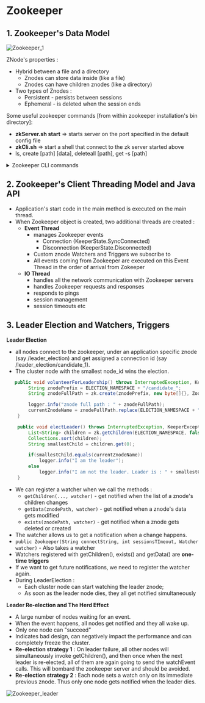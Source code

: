 # Zookeeper

## 1. Zookeeper's Data Model
![Zookeeper_1](https://user-images.githubusercontent.com/13499858/122635094-8d40bc80-d0ff-11eb-80cd-80dfda244f6b.png)

ZNode's properties :
* Hybrid between a file and a directory
  * Znodes can store data inside (like a file)
  * Znodes can have children znodes (like a directory)
* Two types of Znodes :
  * Persistent - persists between sessions
  * Ephemeral - is deleted when the session ends

Some useful zookeeper commands [from within zookeeper installation's bin directory]:
* **zkServer.sh start** => starts server on the port specified in the default config file
* **zkCli.sh** => start a shell that connect to the zk server started above
* ls, create [path] [data], deleteall [path], get -s [path]
<details>
  
  <summary> Zookeeper CLI commands </summary>
  
  ![ZK_CLI](https://user-images.githubusercontent.com/13499858/122644337-5932bf00-d132-11eb-8744-aa892ec367c8.png)

</details>

## 2. Zookeeper's Client Threading Model and Java API
* Application's start code in the main method is executed on the main thread.
* When Zookeeper object is created, two additional threads are created :
  * **Event Thread** 
    * manages Zookeeper events
      * Connection (KeeperState.SyncConnected)
      * Disconnection (KeeperState.Disconnected)
    * Custom znode Watchers and Triggers we subscribe to
    * All events coming from Zookeeper are executed on this Event Thread in the order of arrival from Zokeeper
  * **IO Thread**
    * handles all the network communication with Zookeeper servers
    * handles Zookeeper requests and responses
    * responds to pings
    * session management
    * session timeouts etc

## 3. Leader Election and Watchers, Triggers
**Leader Election**
* all nodes connect to the zookeeper, under an application specific znode (say /leader_election) and get assigned a connection id (say /leader_election/candidate_1).
* The cluster node with the smallest node_id wins the election.
```java
   public void volunteerForLeadership() throws InterruptedException, KeeperException {
        String znodePrefix = ELECTION_NAMESPACE + "/candidate_";
        String znodeFullPath = zk.create(znodePrefix, new byte[]{}, ZooDefs.Ids.OPEN_ACL_UNSAFE, CreateMode.EPHEMERAL_SEQUENTIAL);

        logger.info("znode full path : " + znodeFullPath);
        currentZnodeName = znodeFullPath.replace(ELECTION_NAMESPACE + "/", "");
    }

    public void electLeader() throws InterruptedException, KeeperException {
        List<String> children = zk.getChildren(ELECTION_NAMESPACE, false);
        Collections.sort(children);
        String smallestChild = children.get(0);

        if(smallestChild.equals(currentZnodeName))
            logger.info("I am the leader");
        else
            logger.info("I am not the leader. Leader is : " + smallestChild);
    }
```


* We can register a watcher when we call the methods :
  * ```getChildren(..., watcher)``` - get notified when the list of a znode's children changes
  * ```getData(znodePath, watcher)``` - get notified when a znode's data gets modified
  * ```exists(znodePath, watcher)``` - get notified when a znode gets deleted or created
* The watcher allows us to get a notification when a change happens.
* ```public Zookeeper(String connectString, int sessionsTImeout, Watcher watcher)``` - Also takes a watcher
* Watchers registered with getChildren(), exists() and getData() are **one-time triggers**
* If we want to get future notifications, we need to register the watcher again.
* During LeaderElection :
  * Each cluster node can start watching the leader znode;
  * As soon as the leader node dies, they all get notified simultaneously

**Leader Re-election and The Herd Effect**
* A large number of nodes waiting for an event.
* When the event happens, all nodes get notified and they all wake up.
* Only one node can "succeed"
* Indicates bad design, can negatively impact the performance and can completely freeze the cluster.
* **Re-election strategy 1** : On leader failure, all other nodes will simultaneously invoke getChildren(), and then once when the next leader is re-elected, all of them are again going to send the watchEvent calls. This will bombard the zookeeper server and should be avoided.
* **Re-election strategy 2** : Each node sets a watch only on its immediate previous znode. Thus only one node gets notified when the leader dies.

![Zookeeper_leader](https://user-images.githubusercontent.com/13499858/122671884-509bc080-d1e6-11eb-9227-caf45451b7ee.png)


